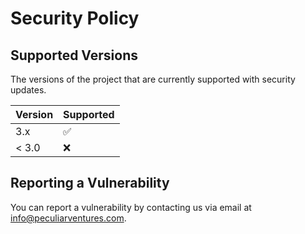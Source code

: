 # Security Policy

## Supported Versions

The versions of the project that are currently supported with security updates.

| Version | Supported          |
| ------- | ------------------ |
| 3.x   | :white_check_mark: |
| < 3.0   | :x:                |

## Reporting a Vulnerability

You can report a vulnerability by contacting us via email at info@peculiarventures.com.
